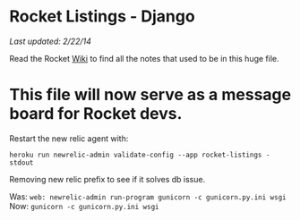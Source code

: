 # Rocket Listings - Django

_Last updated: 2/22/14_

Read the Rocket [Wiki](https://github.com/Rocket-Listings/Rocket/wiki) to find all the notes that used to be in this huge file.

This file will now serve as a message board for Rocket devs.
================

Restart the new relic agent with:

    heroku run newrelic-admin validate-config --app rocket-listings - stdout

Removing new relic prefix to see if it solves db issue.

Was: `web: newrelic-admin run-program gunicorn -c gunicorn.py.ini wsgi`
Now: `gunicorn -c gunicorn.py.ini wsgi`